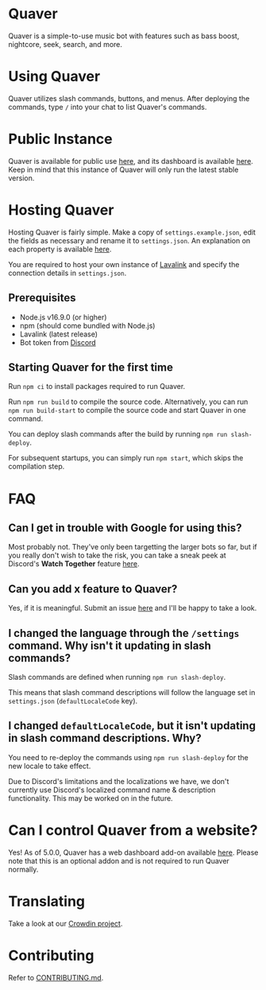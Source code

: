 # Quaver
Quaver is a simple-to-use music bot with features such as bass boost, nightcore, seek, search, and more.

# Using Quaver
Quaver utilizes slash commands, buttons, and menus. After deploying the commands, type `/` into your chat to list Quaver's commands.

# Public Instance
Quaver is available for public use [here](https://go.zptx.dev/InviteQuaver), and its dashboard is available [here](https://quaver.zptx.dev). Keep in mind that this instance of Quaver will only run the latest stable version.

# Hosting Quaver
Hosting Quaver is fairly simple. Make a copy of `settings.example.json`, edit the fields as necessary and rename it to `settings.json`. An explanation on each property is available [here](CONFIGURATION.md).

You are required to host your own instance of [Lavalink](https://github.com/freyacodes/Lavalink) and specify the connection details in `settings.json`.

## Prerequisites
- Node.js v16.9.0 (or higher)
- npm (should come bundled with Node.js)
- Lavalink (latest release)
- Bot token from [Discord](https://discord.com/developers/applications)

## Starting Quaver for the first time
Run `npm ci` to install packages required to run Quaver.

Run `npm run build` to compile the source code. Alternatively, you can run `npm run build-start` to compile the source code and start Quaver in one command.

You can deploy slash commands after the build by running `npm run slash-deploy`.

For subsequent startups, you can simply run `npm start`, which skips the compilation step.

# FAQ
## Can I get in trouble with Google for using this?
Most probably not. They've only been targetting the larger bots so far, but if you really don't wish to take the risk, you can take a sneak peek at Discord's **Watch Together** feature [here](https://discord.gg/discordgameslab).

## Can you add x feature to Quaver?
Yes, if it is meaningful. Submit an issue [here](https://github.com/ZPTXDev/Quaver/issues) and I'll be happy to take a look.

## I changed the language through the `/settings` command. Why isn't it updating in slash commands?
Slash commands are defined when running `npm run slash-deploy`.

This means that slash command descriptions will follow the language set in `settings.json` (`defaultLocaleCode` key).

## I changed `defaultLocaleCode`, but it isn't updating in slash command descriptions. Why?
You need to re-deploy the commands using `npm run slash-deploy` for the new locale to take effect.

Due to Discord's limitations and the localizations we have, we don't currently use Discord's localized command name & description functionality. This may be worked on in the future.

# Can I control Quaver from a website?
Yes! As of 5.0.0, Quaver has a web dashboard add-on available [here](https://github.com/ZPTXDev/Quaver-Web). Please note that this is an optional addon and is not required to run Quaver normally.

# Translating
Take a look at our [Crowdin project](https://translate.zptx.dev).

# Contributing
Refer to [CONTRIBUTING.md](CONTRIBUTING.md).
